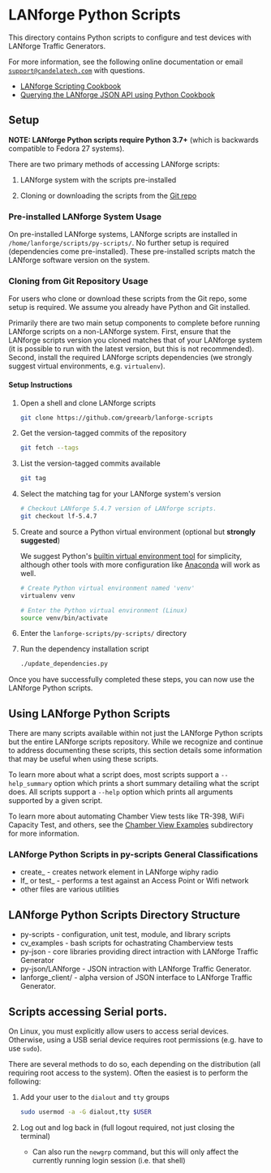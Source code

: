 # LANforge Python Scripts
This directory contains Python scripts to configure and test devices with LANforge Traffic Generators.

For more information, see the following online documentation or email [`support@candelatech.com`](mailto:support@candelatech.com) with questions.
* [LANforge Scripting Cookbook](http://www.candelatech.com/scripting_cookbook.php)
* [Querying the LANforge JSON API using Python Cookbook](https://www.candelatech.com/cookbook/cli/json-python)


## Setup
**NOTE: LANforge Python scripts require Python 3.7+** (which is backwards compatible to Fedora 27 systems).

There are two primary methods of accessing LANforge scripts:

1. LANforge system with the scripts pre-installed

2. Cloning or downloading the scripts from the [Git repo](https://github.com/greearb/lanforge-scripts)

### Pre-installed LANforge System Usage
On pre-installed LANforge systems, LANforge scripts are installed in `/home/lanforge/scripts/py-scripts/`. No further setup is required (dependencies come pre-installed). These pre-installed scripts match the LANforge software version on the system.

### Cloning from Git Repository Usage
For users who clone or download these scripts from the Git repo, some setup is required. We assume you already have Python and Git installed.

Primarily there are two main setup components to complete before running LANforge scripts on a non-LANforge system. First, ensure that the LANforge scripts version you cloned matches that of your LANforge system (it is possible to run with the latest version, but this is not recommended). Second, install the required LANforge scripts dependencies (we strongly suggest virtual environments, e.g. `virtualenv`).

#### Setup Instructions
1. Open a shell and clone LANforge scripts

    ```Bash
    git clone https://github.com/greearb/lanforge-scripts
    ```

2. Get the version-tagged commits of the repository

    ```Bash
    git fetch --tags
    ```

3. List the version-tagged commits available

    ```Bash
    git tag
    ```

4. Select the matching tag for your LANforge system's version

    ```Bash
    # Checkout LANforge 5.4.7 version of LANforge scripts.
    git checkout lf-5.4.7
    ```

5. Create and source a Python virtual environment (optional but **strongly suggested**)

    We suggest Python's [builtin virtual environment tool](https://docs.python.org/3/tutorial/venv.html) for simplicity, although other tools with more configuration like [Anaconda](https://anaconda.org/) will work as well.

    ```Bash
    # Create Python virtual environment named 'venv'
    virtualenv venv

    # Enter the Python virtual environment (Linux)
    source venv/bin/activate
    ```

6. Enter the `lanforge-scripts/py-scripts/` directory

7. Run the dependency installation script

    ```Bash
    ./update_dependencies.py
    ```

Once you have successfully completed these steps, you can now use the LANforge Python scripts.


## Using LANforge Python Scripts

There are many scripts available within not just the LANforge Python scripts but the entire LANforge scripts repository. While we recognize and continue to address documenting these scripts, this section details some information that may be useful when using these scripts.

To learn more about what a script does, most scripts support a `--help_summary` option which prints a short summary detailing what the script does. All scripts support a `--help` option which prints all arguments supported by a given script.

To learn more about automating Chamber View tests like TR-398, WiFi Capacity Test, and others, see the [Chamber View Examples](./cv_examples/README.md) subdirectory for more information.

### LANforge Python Scripts in py-scripts General Classifications

* create_ - creates network element in LANforge wiphy radio
* lf_ or test_ - performs a test against an Access Point or Wifi network
* other files  are various utilities

## LANforge Python Scripts Directory Structure
* py-scripts - configuration, unit test, module, and library scripts
* cv_examples - bash scripts for ochastrating Chamberview tests 
* py-json - core libraries providing direct intraction with LANforge Traffic Generator
* py-json/LANforge - JSON intraction with LANforge Traffic Generator.
* lanforge_client/ - alpha version of JSON interface to LANforge Traffic Generator.

## Scripts accessing Serial ports. 
On Linux, you must explicitly allow users to access serial devices. Otherwise, using a USB serial device requires root permissions (e.g. have to use `sudo`).

There are several methods to do so, each depending on the distribution (all requiring root access to the system). Often the easiest is to perform the following:

1. Add your user to the `dialout` and `tty` groups

    ```Bash
    sudo usermod -a -G dialout,tty $USER
    ```

2. Log out and log back in (full logout required, not just closing the terminal)

    - Can also run the `newgrp` command, but this will only affect the currently running login session (i.e. that shell)